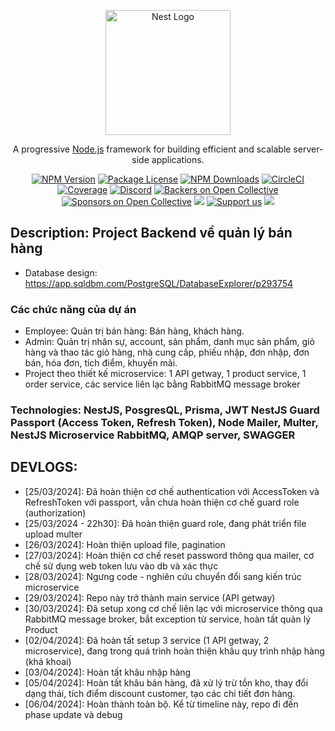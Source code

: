 <p align="center">
  <a href="http://nestjs.com/" target="blank"><img src="https://nestjs.com/img/logo-small.svg" width="200" alt="Nest Logo" /></a>
</p>

[circleci-image]: https://img.shields.io/circleci/build/github/nestjs/nest/master?token=abc123def456
[circleci-url]: https://circleci.com/gh/nestjs/nest

  <p align="center">A progressive <a href="http://nodejs.org" target="_blank">Node.js</a> framework for building efficient and scalable server-side applications.</p>
    <p align="center">
<a href="https://www.npmjs.com/~nestjscore" target="_blank"><img src="https://img.shields.io/npm/v/@nestjs/core.svg" alt="NPM Version" /></a>
<a href="https://www.npmjs.com/~nestjscore" target="_blank"><img src="https://img.shields.io/npm/l/@nestjs/core.svg" alt="Package License" /></a>
<a href="https://www.npmjs.com/~nestjscore" target="_blank"><img src="https://img.shields.io/npm/dm/@nestjs/common.svg" alt="NPM Downloads" /></a>
<a href="https://circleci.com/gh/nestjs/nest" target="_blank"><img src="https://img.shields.io/circleci/build/github/nestjs/nest/master" alt="CircleCI" /></a>
<a href="https://coveralls.io/github/nestjs/nest?branch=master" target="_blank"><img src="https://coveralls.io/repos/github/nestjs/nest/badge.svg?branch=master#9" alt="Coverage" /></a>
<a href="https://discord.gg/G7Qnnhy" target="_blank"><img src="https://img.shields.io/badge/discord-online-brightgreen.svg" alt="Discord"/></a>
<a href="https://opencollective.com/nest#backer" target="_blank"><img src="https://opencollective.com/nest/backers/badge.svg" alt="Backers on Open Collective" /></a>
<a href="https://opencollective.com/nest#sponsor" target="_blank"><img src="https://opencollective.com/nest/sponsors/badge.svg" alt="Sponsors on Open Collective" /></a>
  <a href="https://paypal.me/kamilmysliwiec" target="_blank"><img src="https://img.shields.io/badge/Donate-PayPal-ff3f59.svg"/></a>
    <a href="https://opencollective.com/nest#sponsor"  target="_blank"><img src="https://img.shields.io/badge/Support%20us-Open%20Collective-41B883.svg" alt="Support us"></a>
  <a href="https://twitter.com/nestframework" target="_blank"><img src="https://img.shields.io/twitter/follow/nestframework.svg?style=social&label=Follow"></a>
</p>
  <!--[![Backers on Open Collective](https://opencollective.com/nest/backers/badge.svg)](https://opencollective.com/nest#backer)
  [![Sponsors on Open Collective](https://opencollective.com/nest/sponsors/badge.svg)](https://opencollective.com/nest#sponsor)-->

## Description: Project Backend về quản lý bán hàng

- Database design: https://app.sqldbm.com/PostgreSQL/DatabaseExplorer/p293754

### Các chức năng của dự án

- Employee: Quản trị bán hàng: Bán hàng, khách hàng.
- Admin: Quản trị nhân sự, account, sản phẩm, danh mục sản phẩm, giỏ hàng và thao tác giỏ hàng, nhà cung cấp, phiếu nhập, đơn nhập, đơn bán, hóa đơn, tích điểm, khuyến mãi.
- Project theo thiết kế microservice: 1 API getway, 1 product service, 1 order service, các service liên lạc bằng RabbitMQ message broker

### Technologies: NestJS, PosgresQL, Prisma, JWT NestJS Guard Passport (Access Token, Refresh Token), Node Mailer, Multer, NestJS Microservice RabbitMQ, AMQP server, SWAGGER

## DEVLOGS:

- [25/03/2024]: Đã hoàn thiện cơ chế authentication với AccessToken và RefreshToken với passport, vẫn chưa hoàn thiện cơ chế guard role (authorization)
- [25/03/2024 - 22h30]: Đã hoàn thiện guard role, đang phát triển file upload multer
- [26/03/2024]: Hoàn thiện upload file, pagination
- [27/03/2024]: Hoàn thiện cơ chế reset password thông qua mailer, cơ chế sử dụng web token lưu vào db và xác thực
- [28/03/2024]: Ngưng code - nghiên cứu chuyển đổi sang kiến trúc microservice
- [29/03/2024]: Repo này trở thành main service (API getway)
- [30/03/2024]: Đã setup xong cơ chế liên lạc với microservice thông qua RabbitMQ message broker, bắt exception từ service, hoàn tất quản lý Product
- [02/04/2024]: Đã hoàn tất setup 3 service (1 API getway, 2 microservice), đang trong quá trình hoàn thiện khâu quy trình nhập hàng (khá khoai)
- [03/04/2024]: Hoàn tất khâu nhập hàng
- [05/04/2024]: Hoàn tất khâu bán hàng, đã xử lý trừ tồn kho, thay đổi dạng thái, tích điểm discount customer, tạo các chi tiết đơn hàng.
- [06/04/2024]: Hoàn thành toàn bộ. Kể từ timeline này, repo đi đến phase update và debug
